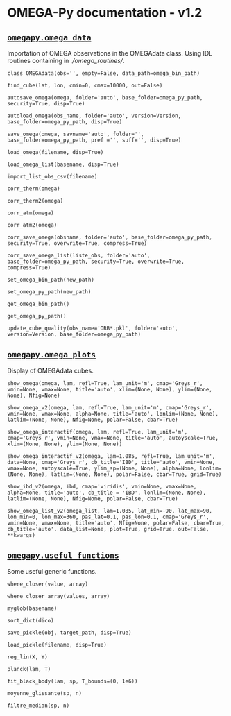 # OMEGA-Py documentation - v1.2

## [`omegapy.omega_data`](doc_omega_data.md)

Importation of OMEGA observations in the OMEGAdata class.
Using IDL routines containing in *./omega_routines/*.

`class OMEGAdata(obs='', empty=False, data_path=omega_bin_path)`

`find_cube(lat, lon, cmin=0, cmax=10000, out=False)`

`autosave_omega(omega, folder='auto', base_folder=omega_py_path, security=True, disp=True)`

`autoload_omega(obs_name, folder='auto', version=Version, base_folder=omega_py_path, disp=True)`

`save_omega(omega, savname='auto', folder='', base_folder=omega_py_path, pref ='', suff='', disp=True)`

`load_omega(filename, disp=True)`

`load_omega_list(basename, disp=True)`

`import_list_obs_csv(filename)`

`corr_therm(omega)`

`corr_therm2(omega)`

`corr_atm(omega)`

`corr_atm2(omega)`

`corr_save_omega(obsname, folder='auto', base_folder=omega_py_path, security=True, overwrite=True, compress=True)`

`corr_save_omega_list(liste_obs, folder='auto', base_folder=omega_py_path, security=True, overwrite=True, compress=True)`

`set_omega_bin_path(new_path)`

`set_omega_py_path(new_path)`

`get_omega_bin_path()`

`get_omega_py_path()`

`update_cube_quality(obs_name='ORB*.pkl', folder='auto', version=Version, base_folder=omega_py_path)`


## [`omegapy.omega_plots`](doc_omega_plots.md)

Display of OMEGAdata cubes.

`show_omega(omega, lam, refl=True, lam_unit='m', cmap='Greys_r', vmin=None, vmax=None, title='auto', xlim=(None, None), ylim=(None, None), Nfig=None)`

`show_omega_v2(omega, lam, refl=True, lam_unit='m', cmap='Greys_r', vmin=None, vmax=None, alpha=None, title='auto', lonlim=(None, None), latlim=(None, None), Nfig=None, polar=False, cbar=True)`

`show_omega_interactif(omega, lam, refl=True, lam_unit='m', cmap='Greys_r', vmin=None, vmax=None, title='auto', autoyscale=True, xlim=(None, None), ylim=(None, None))`

`show_omega_interactif_v2(omega, lam=1.085, refl=True, lam_unit='m', data=None, cmap='Greys_r', cb_title='IBD', title='auto', vmin=None, vmax=None, autoyscale=True, ylim_sp=(None, None), alpha=None, lonlim=(None, None), latlim=(None, None), polar=False, cbar=True, grid=True)`

`show_ibd_v2(omega, ibd, cmap='viridis', vmin=None, vmax=None, alpha=None, title='auto', cb_title = 'IBD', lonlim=(None, None), latlim=(None, None), Nfig=None, polar=False, cbar=True)`

`show_omega_list_v2(omega_list, lam=1.085, lat_min=-90, lat_max=90, lon_min=0, lon_max=360, pas_lat=0.1, pas_lon=0.1, cmap='Greys_r', vmin=None, vmax=None, title='auto', Nfig=None, polar=False, cbar=True, cb_title='auto', data_list=None, plot=True, grid=True, out=False, **kwargs)`


## [`omegapy.useful_functions`](doc_useful_functions.md)

Some useful generic functions.

`where_closer(value, array)`

`where_closer_array(values, array)`

`myglob(basename)`

`sort_dict(dico)`

`save_pickle(obj, target_path, disp=True)`

`load_pickle(filename, disp=True)`

`reg_lin(X, Y)`

`planck(lam, T)`

`fit_black_body(lam, sp, T_bounds=(0, 1e6))`

`moyenne_glissante(sp, n)`

`filtre_median(sp, n)`
